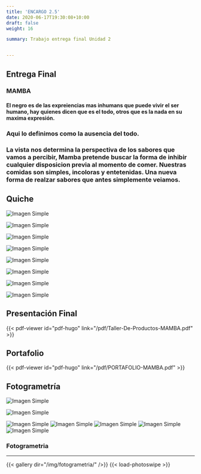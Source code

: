 ```yaml
---
title: 'ENCARGO 2.5'
date: 2020-06-17T19:30:08+10:00
draft: false
weight: 16

summary: Trabajo entrega final Unidad 2


---
```


## Entrega Final


### MAMBA

#### El negro es de las expreiencias mas inhumans que puede vivir el ser humano, hay quienes dicen que es el todo, otros que es la nada en su maxima expresión. 
### Aqui lo definimos como la ausencia del todo.
### La vista nos determina la perspectiva de los sabores que vamos a percibir, Mamba pretende buscar la forma de inhibir cualquier disposicion previa al momento de comer. Nuestras comidas son simples, incoloras y entetenidas. Una nueva forma de realzar sabores que antes simplemente veiamos.


## Quiche

![Imagen Simple](/img/Quiche2.1.jpg)

![Imagen Simple](/img/Quiche2.2.jpg)

![Imagen Simple](/img/Quiche2.3.jpg)

![Imagen Simple](/img/Quiche2.4.jpg)

![Imagen Simple](/img/Quiche2.5.jpg)

![Imagen Simple](/img/Quiche2.7.jpg)

![Imagen Simple](/img/Quiche2.8.jpg)

![Imagen Simple](/img/Quiche2.9.jpg)





## Presentación Final

{{< pdf-viewer id="pdf-hugo" link="/pdf/Taller-De-Productos-MAMBA.pdf"  >}}


## Portafolio

{{< pdf-viewer id="pdf-hugo" link="/pdf/PORTAFOLIO-MAMBA.pdf"  >}}

## Fotogrametría


![Imagen Simple](/img/renderquiche.png)

![Imagen Simple](/img/quiche(1).fbx)

![Imagen Simple](/img/quiche3-recap1.png)
![Imagen Simple](/img/quiche3-recap1.png)
![Imagen Simple](/img/quiche3-recap2.png) 
![Imagen Simple](/img/quiche3-recap3.png)
![Imagen Simple](/img/quiche3-recap4.png)

### Fotogrametria

----


{{< gallery dir="/img/fotogrametria/" />}} {{< load-photoswipe >}}

